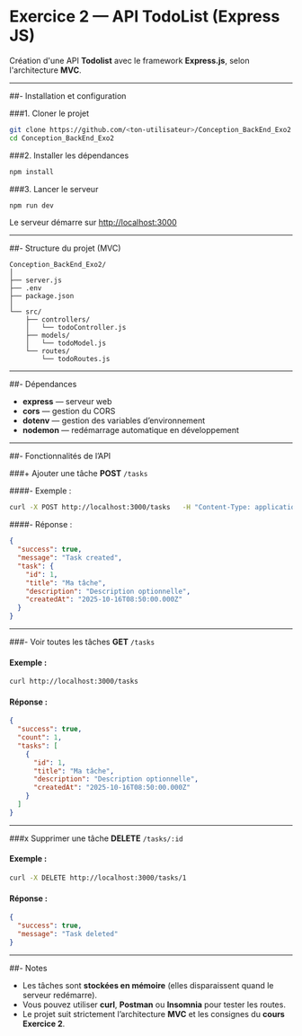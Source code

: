 # Exercice 2 — API TodoList (Express JS)

Création d'une API **Todolist** avec le framework **Express.js**, selon l'architecture **MVC**.

---

##- Installation et configuration

###1. Cloner le projet
```bash
git clone https://github.com/<ton-utilisateur>/Conception_BackEnd_Exo2.git
cd Conception_BackEnd_Exo2
```

###2. Installer les dépendances
```bash
npm install
```

###3. Lancer le serveur
```bash
npm run dev
```

Le serveur démarre sur [http://localhost:3000](http://localhost:3000)

---

##- Structure du projet (MVC)

```
Conception_BackEnd_Exo2/
│
├── server.js
├── .env
├── package.json
│
└── src/
    ├── controllers/
    │   └── todoController.js
    ├── models/
    │   └── todoModel.js
    └── routes/
        └── todoRoutes.js
```

---

##- Dépendances

- **express** — serveur web
- **cors** — gestion du CORS
- **dotenv** — gestion des variables d’environnement
- **nodemon** — redémarrage automatique en développement

---

##- Fonctionnalités de l’API

###+ Ajouter une tâche
**POST** `/tasks`

####- Exemple :
```bash
curl -X POST http://localhost:3000/tasks   -H "Content-Type: application/json"   -d '{"title": "Ma tâche", "description": "Description optionnelle"}'
```

####- Réponse :
```json
{
  "success": true,
  "message": "Task created",
  "task": {
    "id": 1,
    "title": "Ma tâche",
    "description": "Description optionnelle",
    "createdAt": "2025-10-16T08:50:00.000Z"
  }
}
```

---

###- Voir toutes les tâches
**GET** `/tasks`

#### Exemple :
```bash
curl http://localhost:3000/tasks
```

#### Réponse :
```json
{
  "success": true,
  "count": 1,
  "tasks": [
    {
      "id": 1,
      "title": "Ma tâche",
      "description": "Description optionnelle",
      "createdAt": "2025-10-16T08:50:00.000Z"
    }
  ]
}
```

---

###x Supprimer une tâche
**DELETE** `/tasks/:id`

#### Exemple :
```bash
curl -X DELETE http://localhost:3000/tasks/1
```

#### Réponse :
```json
{
  "success": true,
  "message": "Task deleted"
}
```

---

##- Notes

- Les tâches sont **stockées en mémoire** (elles disparaissent quand le serveur redémarre).
- Vous pouvez utiliser **curl**, **Postman** ou **Insomnia** pour tester les routes.
- Le projet suit strictement l’architecture **MVC** et les consignes du **cours Exercice 2**.
